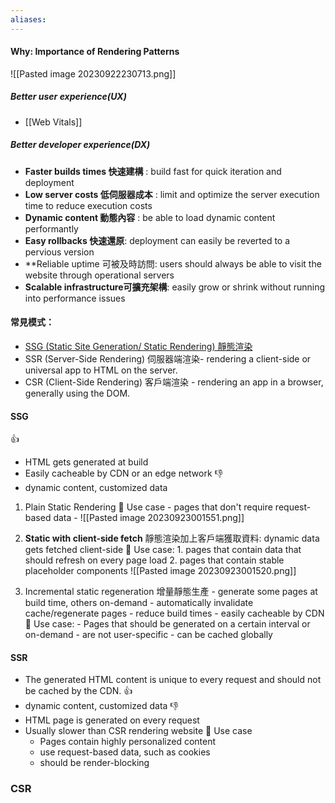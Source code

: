 ```yaml
---
aliases:
---
```


#### Why:  **Importance of Rendering Patterns**

![[Pasted image 20230922230713.png]]
##### Better user experience(UX) 
- [[Web Vitals]]

##### Better developer experience(DX)
- **Faster builds times 快速建構** : build fast for quick iteration and deployment  
- **Low server costs 低伺服器成本** : limit and optimize the server execution time to reduce execution costs
- **Dynamic content 動態內容** : be able to load dynamic content performantly 
- **Easy rollbacks 快速還原**: deployment can easily be reverted to a pervious version 
- **Reliable uptime 可被及時訪問: users should always be able to visit the website through operational servers
- **Scalable infrastructure可擴充架構**: easily grow or shrink without running into performance issues

#### 常見模式：
- [SSG (Static Site Generation/ Static Rendering) 靜態渲染](#SSG)
- SSR (Server-Side Rendering) 伺服器端渲染- rendering a client-side or universal app to HTML on the server.
- CSR (Client-Side Rendering) 客戶端渲染 - rendering an app in a browser, generally using the DOM.


#### SSG 
👍
- HTML gets generated at build 
- Easily cacheable by CDN or an edge network 
👎
- dynamic content, customized data  

1. Plain Static Rendering 
   🚀 Use case
	   - pages that don't require request-based data 
	   - ![[Pasted image 20230923001551.png]]

2. **Static with client-side fetch** 靜態渲染加上客戶端獲取資料: dynamic data gets fetched client-side 
   🚀 Use case: 
	   1. pages that contain data that should refresh on every page load 
	   2. pages that contain stable placeholder components 
	 ![[Pasted image 20230923001520.png]]

3. Incremental static regeneration 增量靜態生產
		- generate some pages at build time, others on-demand 
		- automatically invalidate cache/regenerate pages
		- reduce build times 
		- easily cacheable by CDN
	🚀 Use case: 
		- Pages that should be generated on a certain interval or on-demand
		- are not user-specific 
		- can be cached globally 

#### SSR
- The generated HTML content is unique to every request and should not be cached by the CDN.
👍
-  dynamic content, customized data 
👎
- HTML page is generated on every request 
- Usually slower than CSR rendering website
🚀 Use case
	- Pages contain highly personalized content
	- use request-based data, such as cookies
	- should be render-blocking
### CSR

